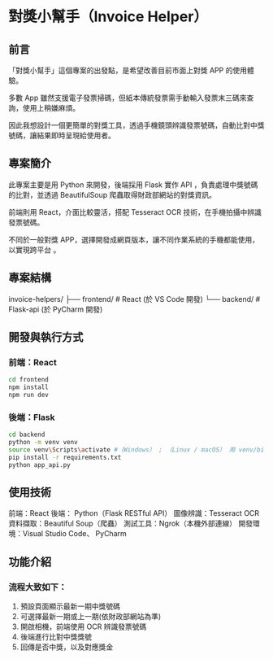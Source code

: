 # 對獎小幫手（Invoice Helper）

## 前言

「對獎小幫手」這個專案的出發點，是希望改善目前市面上對獎 APP 的使用體驗。

多數 App 雖然支援電子發票掃碼，但紙本傳統發票需手動輸入發票末三碼來查詢，使用上稍嫌麻煩。

因此我想設計一個更簡單的對獎工具，透過手機鏡頭辨識發票號碼，自動比對中獎號碼，讓結果即時呈現給使用者。

## 專案簡介

此專案主要是用 Python 來開發，後端採用 Flask 實作 API ，負責處理中獎號碼的比對，並透過 BeautifulSoup 爬蟲取得財政部網站的對獎資訊。

前端則用 React，介面比較靈活，搭配 Tesseract OCR 技術，在手機拍攝中辨識發票號碼。

不同於一般對獎 APP，選擇開發成網頁版本，讓不同作業系統的手機都能使用，以實現跨平台 。
    
    
## 專案結構

invoice-helpers/
├── frontend/ # React (於 VS Code 開發)
└── backend/ # Flask-api (於 PyCharm 開發)


##  開發與執行方式

### 前端：React
```bash
cd frontend
npm install
npm run dev
```

### 後端：Flask
```bash
cd backend
python -m venv venv
source venv\Scripts\activate #（Windows） ; （Linux / macOS） 用 venv/bin/activate
pip install -r requirements.txt
python app_api.py
```

## 使用技術
前端：React
後端： Python（Flask RESTful API）
圖像辨識：Tesseract OCR
資料擷取：Beautiful Soup（爬蟲）
測試工具：Ngrok（本機外部連線）
開發環境：Visual Studio Code、 PyCharm

## 功能介紹

### 流程大致如下：
1. 預設頁面顯示最新一期中獎號碼
2. 可選擇最新一期或上一期(依財政部網站為準)
3. 開啟相機，前端使用 OCR 辨識發票號碼
4. 後端進行比對中獎獎號 
5. 回傳是否中獎，以及對應獎金
    
    
